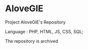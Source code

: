 # AloveGIE
Project AloveGIE's Repository 

Language : PHP, HTML, JS, CSS, SQL;

The repository is archived
